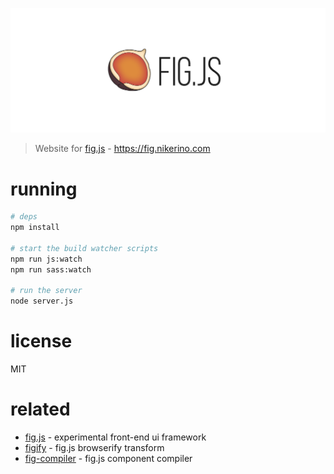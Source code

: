 [![](media/banner.png)](https://fig.nikerino.com/)

> Website for [fig.js](https://github.com/nikersify/fig) - https://fig.nikerino.com

# running

```bash
# deps
npm install

# start the build watcher scripts
npm run js:watch
npm run sass:watch

# run the server
node server.js
```

# license

MIT

# related

- [fig.js](https://github.com/nikersify/fig) - experimental front-end ui framework
- [figify](https://github.com/nikersify/figify) - fig.js browserify transform
- [fig-compiler](https://github.com/nikersify/fig-compiler) - fig.js component compiler

